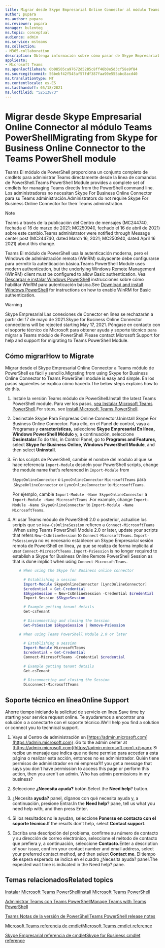 ```yaml
---
title: Migrar desde Skype Empresarial Online Connector al módulo Teams PowerShell
author: pupara
ms.author: pupara
ms.reviewer: pupara
manager: bulenteg
ms.topic: conceptual
audience: admin
ms.service: msteams
ms.collection:
- M365-collaboration
description: Obtenga información sobre cómo pasar de Skype Empresarial Online Connector al módulo Teams PowerShell para administrar Teams.
appliesto:
- Microsoft Teams
ms.openlocfilehash: 0b08505ca97672d5285c8ff46b0e5d3cf58e9f84
ms.sourcegitcommit: 56bebf42f545af57fdf387faa90e555abc8acd40
ms.translationtype: MT
ms.contentlocale: es-ES
ms.lasthandoff: 05/18/2021
ms.locfileid: "52513873"
---
```

# <a name="migrating-from-skype-for-business-online-connector-to-the-teams-powershell-module"></a><span data-ttu-id="296bd-103">Migrar desde Skype Empresarial Online Connector al módulo Teams PowerShell</span><span class="sxs-lookup"><span data-stu-id="296bd-103">Migrating from Skype for Business Online Connector to the Teams PowerShell module</span></span>

<span data-ttu-id="296bd-104">Teams El módulo de PowerShell proporciona un conjunto completo de cmdlets para administrar Teams directamente desde la línea de comandos de PowerShell.</span><span class="sxs-lookup"><span data-stu-id="296bd-104">Teams PowerShell Module provides a complete set of cmdlets for managing Teams directly from the PowerShell command line.</span></span> <span data-ttu-id="296bd-105">Los administradores no necesitan Skype For Business Online Connector para su Teams administración.</span><span class="sxs-lookup"><span data-stu-id="296bd-105">Administrators do not require Skype For Business Online Connector for their Teams administration.</span></span>

> [!NOTE]
> <span data-ttu-id="296bd-106">Teams a través de la publicación del Centro de mensajes (MC244740, fechada el 16 de marzo de 2021; MC250940, fechado el 16 de abril de 2021) sobre este cambio.</span><span class="sxs-lookup"><span data-stu-id="296bd-106">Teams administrator were notified through Message center post (MC244740, dated March 16, 2021; MC250940, dated April 16 2021) about this change.</span></span>
>
> <span data-ttu-id="296bd-107">Teams El módulo de PowerShell usa la autenticación moderna, pero el Windows de administración remota (WinRM) subyacente debe configurarse para permitir la autenticación básica.</span><span class="sxs-lookup"><span data-stu-id="296bd-107">Teams PowerShell Module uses modern authentication, but the underlying Windows Remote Management (WinRM) client must be configured to allow Basic authentication.</span></span> <span data-ttu-id="296bd-108">Vea [Descargar e instalar Windows PowerShell](/skypeforbusiness/set-up-your-computer-for-windows-powershell/download-and-install-windows-powershell-5-1) instrucciones sobre cómo habilitar WinRM para autenticación básica.</span><span class="sxs-lookup"><span data-stu-id="296bd-108">See [Download and install Windows PowerShell](/skypeforbusiness/set-up-your-computer-for-windows-powershell/download-and-install-windows-powershell-5-1) for instructions on how to enable WinRM for Basic authentication.</span></span>

> [!WARNING]
> <span data-ttu-id="296bd-109">Skype Empresarial Las conexiones de Conector en línea se rechazarán a partir del 17 de mayo de 2021.</span><span class="sxs-lookup"><span data-stu-id="296bd-109">Skype for Business Online Connector connections will be rejected starting May 17, 2021.</span></span> <span data-ttu-id="296bd-110">Póngase en contacto con el soporte técnico de Microsoft para obtener ayuda y soporte técnico para migrar a Teams módulo de PowerShell.</span><span class="sxs-lookup"><span data-stu-id="296bd-110">Please contact Microsoft Support for help and support for migrating to Teams PowerShell Module.</span></span>

## <a name="how-to-migrate"></a><span data-ttu-id="296bd-111">Cómo migrar</span><span class="sxs-lookup"><span data-stu-id="296bd-111">How to Migrate</span></span>

<span data-ttu-id="296bd-112">Migrar desde el Skype Empresarial Online Connector a Teams módulo de PowerShell es fácil y sencillo.</span><span class="sxs-lookup"><span data-stu-id="296bd-112">Migrating from using Skype for Business Online Connector to Teams PowerShell module is easy and simple.</span></span> <span data-ttu-id="296bd-113">En los pasos siguientes se explica cómo hacerlo.</span><span class="sxs-lookup"><span data-stu-id="296bd-113">The below steps explains how to do this.</span></span>

1. <span data-ttu-id="296bd-114">Instale la versión Teams módulo de PowerShell.</span><span class="sxs-lookup"><span data-stu-id="296bd-114">Install the latest Teams PowerShell module.</span></span> <span data-ttu-id="296bd-115">Para ver los pasos, [vea Instalar Microsoft Teams PowerShell](teams-powershell-install.md).</span><span class="sxs-lookup"><span data-stu-id="296bd-115">For steps, see [Install Microsoft Teams PowerShell](teams-powershell-install.md).</span></span>

2. <span data-ttu-id="296bd-116">Desinstale Skype Para Empresas Online Connector.</span><span class="sxs-lookup"><span data-stu-id="296bd-116">Uninstall Skype For Business Online Connector.</span></span> <span data-ttu-id="296bd-117">Para ello, en el Panel de control, vaya a Programas y **características,** seleccione **Skype Empresarial En línea, Windows PowerShell Módulo** y, a continuación, seleccione **Desinstalar**.</span><span class="sxs-lookup"><span data-stu-id="296bd-117">To do this, in Control Panel, go to **Programs and Features**, select **Skype for Business Online, Windows PowerShell Module**, and then select **Uninstall**.</span></span>

3. <span data-ttu-id="296bd-118">En los scripts de PowerShell, cambie el nombre del módulo al que se hace referencia ```Import-Module``` desde</span><span class="sxs-lookup"><span data-stu-id="296bd-118">In your PowerShell scripts, change the module name that's referenced in ```Import-Module``` from</span></span>

    <span data-ttu-id="296bd-119">`SkypeOnlineConnector` o `LyncOnlineConnector` `MicrosoftTeams` para .</span><span class="sxs-lookup"><span data-stu-id="296bd-119">`SkypeOnlineConnector` or `LyncOnlineConnector` to `MicrosoftTeams`.</span></span>

    <span data-ttu-id="296bd-120">Por ejemplo, cambie `Import-Module -Name SkypeOnlineConnector` a `Import-Module -Name MicrosoftTeams` .</span><span class="sxs-lookup"><span data-stu-id="296bd-120">For example, change `Import-Module -Name SkypeOnlineConnector` to `Import-Module -Name MicrosoftTeams`.</span></span>

4. <span data-ttu-id="296bd-121">Al usar Teams módulo de PowerShell 2.0 o posterior, actualice los scripts que se `New-CsOnlineSession` refieren a `Connect-MicrosoftTeams` .</span><span class="sxs-lookup"><span data-stu-id="296bd-121">When using Teams PowerShell Module 2.0 or later, update your scripts that refers `New-CsOnlineSession` to `Connect-MicrosoftTeams`.</span></span> <span data-ttu-id="296bd-122">`Import-PsSession`ya no es necesario establecer un Skype Empresarial sesión remota de PowerShell en línea, ya que se realiza de forma implícita al usar `Connect-MicrosoftTeams` .</span><span class="sxs-lookup"><span data-stu-id="296bd-122">`Import-PsSession` is no longer required to establish a Skype for Business Online Remote PowerShell Session as that is done implicit when using `Connect-MicrosoftTeams`.</span></span>

    ```powershell
       # When using the Skype for Business online connector
         
         # Establishing a session
         Import-Module SkypeOnlineConnector [LyncOnlineConnector]
         $credential = Get-Credential
         $SkypeSession = New-CsOnlineSession -Credential $credential
         Import-Session $SkypeSession
    
         # Example getting tenant details
         Get-csTenant
         
         # Disconnecting and closing the Session 
         Get-PsSession $SkypeSession | Remove-PsSession
    
       # When using Teams PowerShell Module 2.0 or later
       
         # Establishing a session
         Import-Module MicrosoftTeams
         $credential = Get-Credential
         Connect-MicrosoftTeams -Credential $credential
       
         # Example getting tenant details
         Get-csTenant
         
         # Disconnecting and closing the Session  
         Disconnect-MicrosoftTeams
    ```

## <a name="online-support"></a><span data-ttu-id="296bd-123">Soporte técnico en línea</span><span class="sxs-lookup"><span data-stu-id="296bd-123">Online Support</span></span>

<span data-ttu-id="296bd-124">Ahorre tiempo iniciando la solicitud de servicio en línea.</span><span class="sxs-lookup"><span data-stu-id="296bd-124">Save time by starting your service request online.</span></span> <span data-ttu-id="296bd-125">Te ayudaremos a encontrar una solución o a conectarte con el soporte técnico.</span><span class="sxs-lookup"><span data-stu-id="296bd-125">We'll help you find a solution or connect you to technical support.</span></span>

1.  <span data-ttu-id="296bd-126">Vaya al Centro de administración en [https://admin.microsoft.com](https://admin.microsoft.com) .</span><span class="sxs-lookup"><span data-stu-id="296bd-126">Go to the admin center at [https://admin.microsoft.com](https://admin.microsoft.com).</span></span> <span data-ttu-id="296bd-127">Si recibe un mensaje que indica que no tiene permiso para acceder a esta página o realizar esta acción, entonces no es administrador. Quién tiene permisos de administrador en mi empresa?</span><span class="sxs-lookup"><span data-stu-id="296bd-127">If you get a message that says you don't have permission to access this page or perform this action, then you aren't an admin. Who has admin permissions in my business?</span></span>

2.  <span data-ttu-id="296bd-128">Seleccione **¿Necesita ayuda?** botón.</span><span class="sxs-lookup"><span data-stu-id="296bd-128">Select the **Need help**? button.</span></span>

3.  <span data-ttu-id="296bd-129">¿Necesita **ayuda?** panel, díganos con qué necesita ayuda y, a continuación, presione Entrar.</span><span class="sxs-lookup"><span data-stu-id="296bd-129">In the **Need help**? pane, tell us what you need help with, and then press Enter.</span></span>

4.  <span data-ttu-id="296bd-130">Si los resultados no le ayudan, seleccione **Ponerse en contacto con el soporte técnico.**</span><span class="sxs-lookup"><span data-stu-id="296bd-130">If the results don't help, select **Contact support**.</span></span>

5.  <span data-ttu-id="296bd-131">Escriba una descripción del problema, confirme su número de contacto y su dirección de correo electrónico, seleccione el método de contacto que prefiera y, a continuación, seleccione **Contacto.**</span><span class="sxs-lookup"><span data-stu-id="296bd-131">Enter a description of your issue, confirm your contact number and email address, select your preferred contact method, and then select **Contact me**.</span></span> <span data-ttu-id="296bd-132">El tiempo de espera esperado se indica en el cuadro ¿Necesita ayuda? panel.</span><span class="sxs-lookup"><span data-stu-id="296bd-132">The expected wait time is indicated in the Need help? pane.</span></span>

## <a name="related-topics"></a><span data-ttu-id="296bd-133">Temas relacionados</span><span class="sxs-lookup"><span data-stu-id="296bd-133">Related topics</span></span>

[<span data-ttu-id="296bd-134">Instalar Microsoft Teams PowerShell</span><span class="sxs-lookup"><span data-stu-id="296bd-134">Install Microsoft Teams PowerShell</span></span>](teams-powershell-install.md)

[<span data-ttu-id="296bd-135">Administrar Teams con Teams PowerShell</span><span class="sxs-lookup"><span data-stu-id="296bd-135">Manage Teams with Teams PowerShell</span></span>](teams-powershell-managing-teams.md)

[<span data-ttu-id="296bd-136">Teams Notas de la versión de PowerShell</span><span class="sxs-lookup"><span data-stu-id="296bd-136">Teams PowerShell release notes</span></span>](teams-powershell-release-notes.md)

[<span data-ttu-id="296bd-137">Microsoft Teams referencia de cmdlet</span><span class="sxs-lookup"><span data-stu-id="296bd-137">Microsoft Teams cmdlet reference</span></span>](/powershell/teams/?view=teams-ps)

[<span data-ttu-id="296bd-138">Skype Empresarial referencia de cmdlet</span><span class="sxs-lookup"><span data-stu-id="296bd-138">Skype for Business cmdlet reference</span></span>](/powershell/skype/intro?view=skype-ps)
